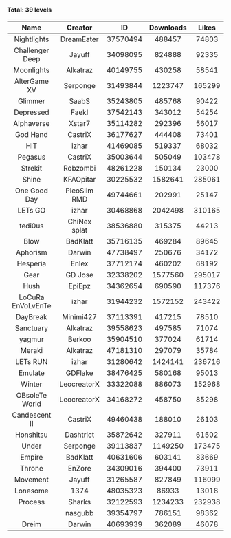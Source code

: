#### Total: 39 levels

| Name | Creator | ID | Downloads | Likes |
|:---:|:---:|:---:|:---:|:---:|
| Nightlights | DreamEater | 37570494 | 488457 | 74803
| Challenger Deep | Jayuff | 34098095 | 824888 | 92335
| Moonlights | Alkatraz | 40149755 | 430258 | 58541
| AlterGame XV | Serponge | 31493844 | 1223747 | 165299
| Glimmer | SaabS | 35243805 | 485768 | 90422
| Depressed | FaekI | 37542143 | 343012 | 54254
| Alphaverse | Xstar7 | 35114282 | 292396 | 56017
| God Hand | CastriX | 36177627 | 444408 | 73401
| HIT | izhar | 41469085 | 519337 | 68032
| Pegasus | CastriX | 35003644 | 505049 | 103478
| Strekit | Robzombi | 48261228 | 150134 | 23000
| Shine | KFAOpitar | 30225532 | 1582641 | 285061
| One Good Day | PleoSlim RMD | 49744661 | 202991 | 25147
| LETs GO | izhar | 30468868 | 2042498 | 310165
| tedi0us | ChiNex splat | 38536880 | 315375 | 44213
| Blow | BadKlatt | 35716135 | 469284 | 89645
| Aphorism | Darwin | 47738497 | 250676 | 34172
| Hesperia | Enlex | 37712174 | 460202 | 68192
| Gear | GD Jose | 32338202 | 1577560 | 295017
| Hush | EpiEpz | 34362654 | 690590 | 117376
| LoCuRa EnVoLvEnTe | izhar | 31944232 | 1572152 | 243422
| DayBreak | Minimi427 | 37113391 | 417215 | 78510
| Sanctuary | Alkatraz | 39558623 | 497585 | 71074
| yagmur | Berkoo | 35904510 | 377024 | 61714
| Meraki | Alkatraz | 47181310 | 297079 | 35784
| LETs  RUN | izhar | 31280642 | 1424141 | 236716
| Emulate | GDFlake | 38476425 | 580168 | 95013
| Winter | LeocreatorX | 33322088 | 886073 | 152968
| OBsoleTe World | LeocreatorX | 34168272 | 458750 | 85298
| Candescent II | CastriX | 49460438 | 188010 | 26103
| Honshitsu | Dashtrict | 35872642 | 327911 | 61502
| Under | Serponge | 39113837 | 1149250 | 173475
| Empire | BadKlatt | 40631606 | 603141 | 83669
| Throne | EnZore | 34309016 | 394400 | 73911
| Movement | Jayuff | 31265587 | 827849 | 116099
| Lonesome | 1374 | 48035323 | 86933 | 13018
| Process | Sharks | 32122593 | 1234233 | 232938
|   | nasgubb | 39354797 | 786151 | 98362
| Dreim | Darwin | 40693939 | 362089 | 46078
